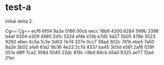 # test-a

Initial delta 2.

Cg==
Cg==
ecf6
6f04
9a3e
0186
00cb
eecc
16b6
4300
6284
599b
3398
b4af
9304
e309
4985
2d1c
5224
ef4b
e13b
e7d5
3d27
5b05
478b
5523
9292
a6ec
6c5a
1c3e
3d03
7e74
327e
0cc7
38ad
302c
741b
ebe5
7a50
8a2e
3b02
a1e9
61a2
9b36
4e23
2c7d
4337
ba45
303d
e56f
2af8
039f
051a
d8ff
7ca2
308d
5040
22dc
819c
c9bd
84cb
b5a0
6325
ae77
12ad
21ec
